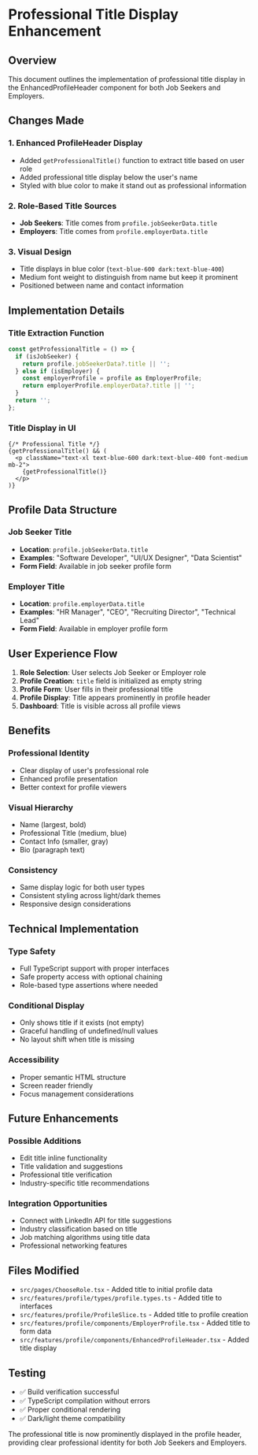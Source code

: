 # Professional Title Display Enhancement

## Overview
This document outlines the implementation of professional title display in the EnhancedProfileHeader component for both Job Seekers and Employers.

## Changes Made

### 1. Enhanced ProfileHeader Display
- Added `getProfessionalTitle()` function to extract title based on user role
- Added professional title display below the user's name
- Styled with blue color to make it stand out as professional information

### 2. Role-Based Title Sources
- **Job Seekers**: Title comes from `profile.jobSeekerData.title`
- **Employers**: Title comes from `profile.employerData.title`

### 3. Visual Design
- Title displays in blue color (`text-blue-600 dark:text-blue-400`)
- Medium font weight to distinguish from name but keep it prominent
- Positioned between name and contact information

## Implementation Details

### Title Extraction Function
```typescript
const getProfessionalTitle = () => {
  if (isJobSeeker) {
    return profile.jobSeekerData?.title || '';
  } else if (isEmployer) {
    const employerProfile = profile as EmployerProfile;
    return employerProfile.employerData?.title || '';
  }
  return '';
};
```

### Title Display in UI
```tsx
{/* Professional Title */}
{getProfessionalTitle() && (
  <p className="text-xl text-blue-600 dark:text-blue-400 font-medium mb-2">
    {getProfessionalTitle()}
  </p>
)}
```

## Profile Data Structure

### Job Seeker Title
- **Location**: `profile.jobSeekerData.title`
- **Examples**: "Software Developer", "UI/UX Designer", "Data Scientist"
- **Form Field**: Available in job seeker profile form

### Employer Title
- **Location**: `profile.employerData.title`
- **Examples**: "HR Manager", "CEO", "Recruiting Director", "Technical Lead"
- **Form Field**: Available in employer profile form

## User Experience Flow

1. **Role Selection**: User selects Job Seeker or Employer role
2. **Profile Creation**: `title` field is initialized as empty string
3. **Profile Form**: User fills in their professional title
4. **Profile Display**: Title appears prominently in profile header
5. **Dashboard**: Title is visible across all profile views

## Benefits

### Professional Identity
- Clear display of user's professional role
- Enhanced profile presentation
- Better context for profile viewers

### Visual Hierarchy
- Name (largest, bold)
- Professional Title (medium, blue)
- Contact Info (smaller, gray)
- Bio (paragraph text)

### Consistency
- Same display logic for both user types
- Consistent styling across light/dark themes
- Responsive design considerations

## Technical Implementation

### Type Safety
- Full TypeScript support with proper interfaces
- Safe property access with optional chaining
- Role-based type assertions where needed

### Conditional Display
- Only shows title if it exists (not empty)
- Graceful handling of undefined/null values
- No layout shift when title is missing

### Accessibility
- Proper semantic HTML structure
- Screen reader friendly
- Focus management considerations

## Future Enhancements

### Possible Additions
- Edit title inline functionality
- Title validation and suggestions
- Professional title verification
- Industry-specific title recommendations

### Integration Opportunities
- Connect with LinkedIn API for title suggestions
- Industry classification based on title
- Job matching algorithms using title data
- Professional networking features

## Files Modified
- `src/pages/ChooseRole.tsx` - Added title to initial profile data
- `src/features/profile/types/profile.types.ts` - Added title to interfaces
- `src/features/profile/ProfileSlice.ts` - Added title to profile creation
- `src/features/profile/components/EmployerProfile.tsx` - Added title to form data
- `src/features/profile/components/EnhancedProfileHeader.tsx` - Added title display

## Testing
- ✅ Build verification successful
- ✅ TypeScript compilation without errors
- ✅ Proper conditional rendering
- ✅ Dark/light theme compatibility

The professional title is now prominently displayed in the profile header, providing clear professional identity for both Job Seekers and Employers.
